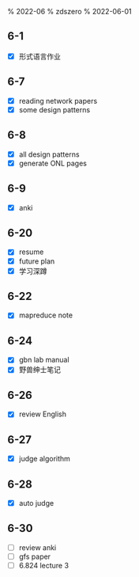 % 2022-06
% zdszero
% 2022-06-01

## 6-1

- [x] 形式语言作业

## 6-7

- [x] reading network papers
- [x] some design patterns

## 6-8

- [x] all design patterns
- [x] generate ONL pages

## 6-9

- [x] anki

## 6-20

- [x] resume
- [x] future plan
- [x] 学习深蹲

## 6-22

- [x] mapreduce note

## 6-24

- [x] gbn lab manual
- [x] 野兽绅士笔记

## 6-26

- [x] review English

## 6-27

- [x] judge algorithm

## 6-28

- [x] auto judge

## 6-30

- [ ] review anki
- [ ] gfs paper
- [ ] 6.824 lecture 3
